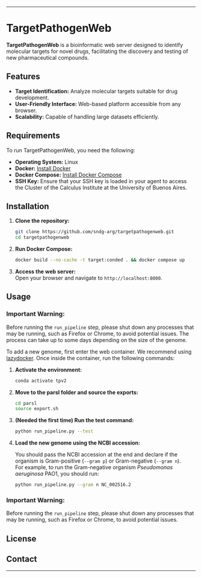 
---

# TargetPathogenWeb

**TargetPathogenWeb** is a bioinformatic web server designed to identify molecular targets for novel drugs, facilitating the discovery and testing of new pharmaceutical compounds.

## Features
- **Target Identification:** Analyze molecular targets suitable for drug development.
- **User-Friendly Interface:** Web-based platform accessible from any browser.
- **Scalability:** Capable of handling large datasets efficiently.

## Requirements

To run TargetPathogenWeb, you need the following:

- **Operating System:** Linux
- **Docker:** [Install Docker](https://docs.docker.com/get-docker/)
- **Docker Compose:** [Install Docker Compose](https://docs.docker.com/compose/install/)
- **SSH Key:** Ensure that your SSH key is loaded in your agent to access the Cluster of the Calculus Institute at the University of Buenos Aires.

## Installation

1. **Clone the repository:**
   ```bash
   git clone https://github.com/sndg-arg/targetpathogenweb.git
   cd targetpathogenweb
   ```

2. **Run Docker Compose:**
   ```bash
   docker build --no-cache -t target:conded . && docker compose up
   ```

3. **Access the web server:**      
   Open your browser and navigate to `http://localhost:8000`.

## Usage

### **Important Warning:**
Before running the `run_pipeline` step, please shut down any processes that may be running, such as Firefox or Chrome, to avoid potential issues. The process can take up to some days depending on the size of the genome.

To add a new genome, first enter the web container. We recommend using [lazydocker](https://github.com/jesseduffield/lazydocker). Once inside the container, run the following commands:

1. **Activate the environment:**
   ```bash
   conda activate tpv2
   ```

2. **Move to the parsl folder and source the exports:**
   ```bash
   cd parsl
   source export.sh
   ```

3. **(Needed the first time) Run the test command:**      
   ```bash
   python run_pipeline.py --test
   ```

4. **Load the new genome using the NCBI accession:**

   You should pass the NCBI accession at the end and declare if the organism is Gram-positive (`--gram p`) or Gram-negative (`--gram n`).   
   For example, to run the Gram-negative organism *Pseudomonas aeruginosa* PAO1, you should run:
   ```bash
   python run_pipeline.py --gram n NC_002516.2
   ```

### **Important Warning:**
Before running the `run_pipeline` step, please shut down any processes that may be running, such as Firefox or Chrome, to avoid potential issues.

## License



## Contact


---


